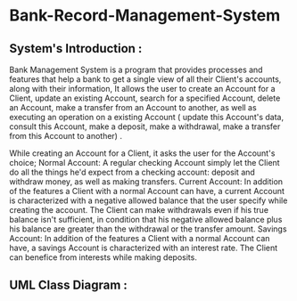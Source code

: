 # Bank-Record-Management-System
## System's Introduction :
Bank Management System is a program that provides processes and features that help a bank to get a single view of all their Client's accounts, along with their information, It allows the user to create an Account for a Client, update an existing Account, search for a specified Account, delete an Account, make a transfer from an Account to another, as well as executing an operation on a existing Account ( update this Account's data, consult this Account, make a deposit, make a withdrawal, make a transfer from this Account to another) .

While creating an Account for a Client, it asks the user for the Account's choice;
Normal Account: A regular checking Account simply let the Client do all the things he'd expect from a checking account: deposit and withdraw money, as well as making transfers. 
Current Account: In addition of the features a Client with a normal Account can have, a current Account is characterized with a negative allowed balance that the user specify while creating the account. The Client can make withdrawals even if his true balance isn't sufficient, in condition that his negative allowed balance plus his balance are greater than the withdrawal or the transfer amount.
Savings Account: In addition of the features a Client with a normal Account can have, a savings Account is characterized with an interest rate. The Client can benefice from interests while making deposits.
 
## UML Class Diagram :
